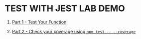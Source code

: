 # TEST WITH JEST LAB DEMO

1. [Part 1 - Test Your Function](https://drive.google.com/file/d/1qWqlq_hyTg3DVLZO3biOfY0MNWYEJNwg/view?usp=sharing)

1. [Part 2 - Check your coverage using `npm test -- --coverage`](https://drive.google.com/file/d/1xQNMVaKr0LBXWfSLR07k1sUL8SltKPuH/view?usp=sharing)
